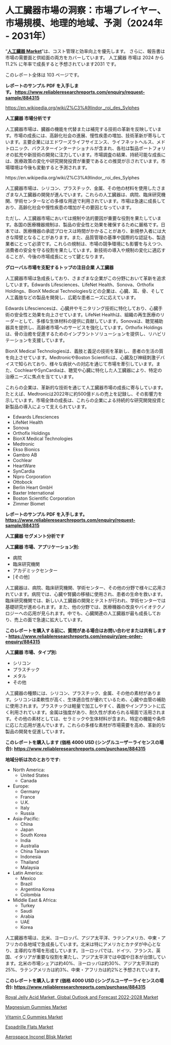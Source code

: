 <p><h1>人工臓器市場の洞察：市場プレイヤー、市場規模、地理的地域、予測（2024年 - 2031年）</h1></p><p>&ldquo;<strong><a href="https://www.reliableresearchreports.com/artificial-organs-r884315">人工臓器 Market</a></strong>&rdquo;は、コスト管理と効率向上を優先します。 さらに、報告書は市場の需要面と供給面の両方をカバーしています。 人工臓器 市場は 2024 から 11.2% に年率で成長すると予想されています2031 です。</p>
<p>このレポート全体は 103 ページです。</p>
<p><strong>レポートのサンプル PDF を入手します。&nbsp;<a href="https://www.reliableresearchreports.com/enquiry/request-sample/884315">https://www.reliableresearchreports.com/enquiry/request-sample/884315</a></strong></p>
<p><a href="https://en.wikipedia.org/wiki/Z%C3%A9lindor,_roi_des_Sylphes">https://en.wikipedia.org/wiki/Z%C3%A9lindor,_roi_des_Sylphes</a></p>
<p><strong>人工臓器 市場分析です</strong></p>
<p><p>人工臓器市場は、臓器の機能を代替または補完する技術の革新を反映しています。市場の成長には、高齢化社会の進展、慢性疾患の増加、技術革新が寄与しています。主要企業にはエドワーズライフサイエンス、ライフネットヘルス、メドトロニック、バクスターインターナショナルが含まれ、各社は製品ポートフォリオの拡充や新技術の開発に注力しています。市場調査の結果、持続可能な成長には、医療政策の変化や研究開発投資が重要であるとの推奨が示されています。市場環境は今後も変動すると予測されます。</p></p>
<p>https://en.wikipedia.org/wiki/Z%C3%A9lindor,_roi_des_Sylphes</p>
<p><p>人工臓器市場は、シリコン、プラスチック、金属、その他の材料を使用したさまざまな人工臓器の開発が進んでいます。これらの人工臓器は、病院、臨床研究機関、学術センターなどの多様な用途で利用されています。市場は急速に成長しており、高齢化社会や慢性疾患の増加がその要因となっています。</p><p>ただし、人工臓器市場においては規制や法的要因が重要な役割を果たしています。各国の医療機器規制は、製品の安全性と効果を確保するために厳格です。日本では、医療機器の承認プロセスは時間がかかることがあり、新規参入者には大きな障壁となることがあります。また、品質管理の基準や国際的な認証も、製造業者にとって必須です。これらの規制は、市場の競争環境にも影響を与えつつ、消費者の安全を守る役割を果たしています。新技術の導入や規制の変化に適応することが、今後の市場成長にとって鍵となります。</p></p>
<p><strong>グローバル市場を支配するトップの注目企業 人工臓器</strong></p>
<p><p>人工臓器市場は急成長しており、さまざまな企業がこの分野において革新を追求しています。Edwards Lifesciences、LifeNet Health、Sonova、Orthofix Holdings、BionX Medical Technologiesなどの企業は、心臓、耳、骨、そして人工義肢などの製品を開発し、広範な患者ニーズに応えています。</p><p>Edwards Lifesciencesは、心臓弁やモニタリング技術に特化しており、心臓手術の安全性と効果を向上させています。LifeNet Healthは、組織の再生医療のリーダーとして、多様な生体材料の提供に貢献しています。Sonovaは、聴覚補助器具を提供し、高齢者市場へのサービスを強化しています。Orthofix Holdingsは、骨の治癒を促進するためのインプラントソリューションを提供し、リハビリテーションを支援しています。</p><p>BionX Medical Technologiesは、義肢と義足の技術を革新し、患者の生活の質を向上させています。MedtronicやBoston Scientificは、心臓及び神経刺激デバイスで知られており、様々な病状への対応を通じて市場を牽引しています。また、CochlearやSynCardiaは、聴覚や心臓に特化した人工臓器により、特定の治療ニーズに焦点を当てています。</p><p>これらの企業は、革新的な技術を通じて人工臓器市場の成長に寄与しています。たとえば、Medtronicは2022年に約500億ドルの売上を記録し、その影響力を示しています。市場全体の成長は、これらの企業による持続的な研究開発投資と新製品の導入によって支えられています。</p></p>
<p><ul><li>Edwards Lifesciences</li><li>LifeNet Health</li><li>Sonova</li><li>Orthofix Holdings</li><li>BionX Medical Technologies</li><li>Medtronic</li><li>Ekso Bionics</li><li>Gambro AB</li><li>Cochlear</li><li>HeartWare</li><li>SynCardia</li><li>Nipro Corporation</li><li>Ottobock</li><li>Berlin Heart GmbH</li><li>Baxter International</li><li>Boston Scientific Corporation</li><li>Zimmer Biomet</li></ul></p>
<p><strong>レポートのサンプル PDF を入手します。 <a href="https://www.reliableresearchreports.com/enquiry/request-sample/884315">https://www.reliableresearchreports.com/enquiry/request-sample/884315</a></strong></p>
<p><strong>人工臓器 セグメント分析です</strong></p>
<p><strong>人工臓器 市場、アプリケーション別:</strong></p>
<p><ul><li>病院</li><li>臨床研究機関</li><li>アカデミックセンター</li><li>[その他]</li></ul></p>
<p><p>人工臓器は、病院、臨床研究機関、学術センター、その他の分野で様々に応用されています。病院では、心臓や腎臓の移植に使用され、患者の生命を救います。臨床研究機関では、新しい人工臓器の開発とテストが行われ、学術センターでは基礎研究が進められます。また、他の分野では、医療機器の改良やバイオテクノロジーへの応用が見られます。中でも、心臓関連の人工臓器が最も成長しており、売上の面で急速に拡大しています。</p></p>
<p><strong>このレポートを購入する前に、質問がある場合はお問い合わせまたは共有します - <a href="https://www.reliableresearchreports.com/enquiry/pre-order-enquiry/884315">https://www.reliableresearchreports.com/enquiry/pre-order-enquiry/884315</a></strong></p>
<p><strong>人工臓器 市場、タイプ別:</strong></p>
<p><ul><li>シリコン</li><li>プラスチック</li><li>メタル</li><li>その他</li></ul></p>
<p><p>人工臓器の種類には、シリコン、プラスチック、金属、その他の素材があります。シリコンは柔軟性が高く、生体適合性が優れているため、心臓や血管の補助に使用されます。プラスチックは軽量で加工しやすく、義肢やインプラントに広く利用されています。金属は強度があり、耐久性が求められる場面で活用されます。その他の素材としては、セラミックや生体材料が含まれ、特定の機能や条件に応じた応用が進んでいます。これらの多様な素材が市場需要を高め、革新的な製品の開発を促進しています。</p></p>
<p><strong>このレポートを購入します (価格 4000 USD (シングルユーザーライセンスの場合): <a href="https://www.reliableresearchreports.com/purchase/884315">https://www.reliableresearchreports.com/purchase/884315</a></strong></p>
<p><strong>地域分析は次のとおりです:</strong></p>
<p><ul>
    <li>
        North America:
        <ul>
            <li>United States</li>
            <li>Canada</li>
        </ul>
    </li>
    <li>
        Europe:
        <ul>
            <li>Germany</li>
            <li>France</li>
            <li>U.K.</li>
            <li>Italy</li>
            <li>Russia</li>
        </ul>
    </li>
    <li>
        Asia-Pacific:
        <ul>
            <li>China</li>
            <li>Japan</li>
            <li>South Korea</li>
            <li>India</li>
            <li>Australia</li>
            <li>China Taiwan</li>
            <li>Indonesia</li>
            <li>Thailand</li>
            <li>Malaysia</li>
        </ul>
    </li>
    <li>
        Latin America:
        <ul>
            <li>Mexico</li>
            <li>Brazil</li>
            <li>Argentina Korea</li>
            <li>Colombia</li>
        </ul>
    </li>
    <li>
        Middle East & Africa:
        <ul>
            <li>Turkey</li>
            <li>Saudi</li>
            <li>Arabia</li>
            <li>UAE</li>
            <li>Korea</li>
        </ul>
    </li>
    </ul></p>
<p><p>人工臓器市場は、北米、ヨーロッパ、アジア太平洋、ラテンアメリカ、中東・アフリカの各地域で急成長しています。北米は特にアメリカとカナダが中心となり、主導的な市場を形成しています。ヨーロッパでは、ドイツ、フランス、英国、イタリアが重要な役割を果たし、アジア太平洋では中国や日本が台頭しています。北米の市場シェアは約40%、ヨーロッパは約30%、アジア太平洋は約25%、ラテンアメリカは約3%、中東・アフリカは約2%と予想されています。</p></p>
<p><strong>このレポートを購入します (価格 4000 USD (シングルユーザーライセンスの場合): <a href="https://www.reliableresearchreports.com/purchase/884315">https://www.reliableresearchreports.com/purchase/884315</a></strong></p>
<p><p><a href="https://www.linkedin.com/pulse/global-royal-jelly-acid-market-outlook-forecast-2022-2028-cknxe?trackingId=RypH5TXfRaSRgP3cvQQtug%3D%3D">Royal Jelly Acid Market, Global Outlook and Forecast 2022-2028 Market</a></p><p><a href="https://medium.com/@shanypaucek/strategic-roadmap-global-magnesium-gummies-market-insights-and-opportunities-2024-2031-347588434a33">Magnesium Gummies Market</a></p><p><a href="https://medium.com/@williambatz78/strategic-roadmap-to-success-global-vitamin-c-gummies-market-analysis-2024-2031-237c10dcaefc">Vitamin C Gummies Market</a></p><p><a href="https://github.com/arionmp/Market-Research-Report-List-5/blob/main/espadrille-flats-market.md">Espadrille Flats Market</a></p><p><a href="https://issuu.com/reportprime-2/docs/aerospace-inconel-blisk-market-size_de84561703566f">Aerospace Inconel Blisk Market</a></p></p>